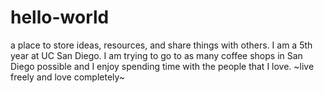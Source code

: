 # hello-world
a place to store ideas, resources, and share things with others.
I am a 5th year at UC San Diego. I am trying to go to as many coffee shops in San Diego possible and I enjoy spending time with the people that I love.
~live freely and love completely~
